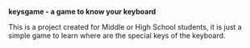**keysgame - a game to know your keyboard**

This is a project created for Middle or High School students, it is just a simple game to learn where are the special keys of the keyboard.
